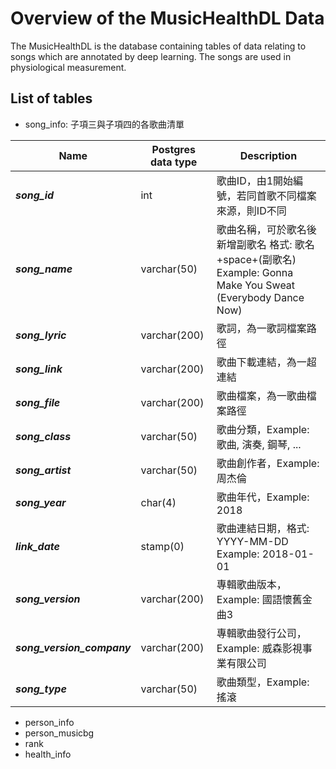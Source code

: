 ﻿# Overview of the MusicHealthDL Data
The MusicHealthDL is the database containing tables of data relating to songs which are annotated by deep learning. The songs are used in physiological measurement.  

## List of tables
* song_info: 子項三與子項四的各歌曲清單
	
| Name                       | Postgres data type | Description                                                                                                   |
|----------------------------|--------------------|---------------------------------------------------------------------------------------------------------------|
| ***song_id***              | int                | 歌曲ID，由1開始編號，若同首歌不同檔案來源，則ID不同                                                           |
| ***song_name***            | varchar(50)        | 歌曲名稱，可於歌名後新增副歌名  格式: 歌名+space+(副歌名)  Example: Gonna Make You Sweat (Everybody Dance Now)  |
| ***song_lyric***           | varchar(200)       | 歌詞，為一歌詞檔案路徑                                                                                        |
| ***song_link***            | varchar(200)       | 歌曲下載連結，為一超連結                                                                                      |
| ***song_file***            | varchar(200)       | 歌曲檔案，為一歌曲檔案路徑                                                                                    |
| ***song_class***           | varchar(50)        | 歌曲分類，Example: 歌曲, 演奏, 鋼琴, ...                                                                      |
| ***song_artist***          | varchar(50)        | 歌曲創作者，Example: 周杰倫                                                                                   |
| ***song_year***            | char(4)            | 歌曲年代，Example: 2018                                                                                       |
| ***link_date***            | stamp(0)           | 歌曲連結日期，格式: YYYY-MM-DD  Example: 2018-01-01                                                            |
| ***song_version***         | varchar(200)       | 專輯歌曲版本，Example: 國語懷舊金曲3                                                                          |
| ***song_version_company*** | varchar(200)       | 專輯歌曲發行公司，Example: 威森影視事業有限公司                                                               |
| ***song_type***            | varchar(50)        | 歌曲類型，Example: 搖滾                                                                                       |

    
* person_info
* person_musicbg
* rank
* health_info
